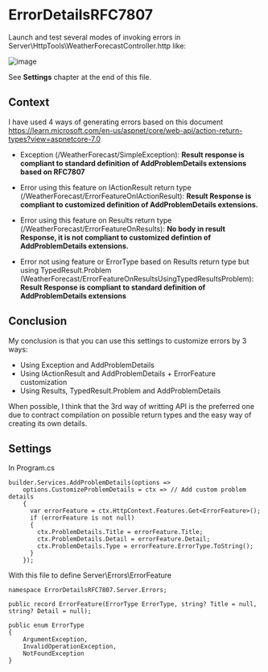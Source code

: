 # ErrorDetailsRFC7807

Launch and test several modes of invoking errors in Server\HttpTools\WeatherForecastController.http like:

![image](https://user-images.githubusercontent.com/12967802/229808994-72fbf08c-d9f4-4e09-a34b-76c9814a08e3.png)

See **Settings** chapter at the end of this file.

## Context

I have used 4 ways of generating errors based on this document https://learn.microsoft.com/en-us/aspnet/core/web-api/action-return-types?view=aspnetcore-7.0

- Exception (/WeatherForecast/SimpleException): 
**Result response is compliant to standard definition of AddProblemDetails extensions based on RFC7807**

- Error using this feature on IActionResult return type (/WeatherForecast/ErrorFeatureOnIActionResult): 
**Result Response is compliant to customized definition of AddProblemDetails extensions.**

- Error using this feature on Results return type (/WeatherForecast/ErrorFeatureOnResults): 
**No body in result Response, it is not compliant to customized defintion of AddProblemDetails extensions.**

- Error not using feature or ErrorType based on Results return type but using TypedResult.Problem (WeatherForecast/ErrorFeatureOnResultsUsingTypedResultsProblem): 
**Result Response is compliant to standard definition of AddProblemDetails extensions**

## Conclusion

My conclusion is that you can use this settings to customize errors by 3 ways:
- Using Exception and AddProblemDetails
- Using IActionResult and AddProblemDetails + ErrorFeature customization
- Using Results, TypedResult.Problem and AddProblemDetails

When possible, I think that the 3rd way of writting API is the preferred one due to contract compilation on possible return types and the easy way of creating its own details.

## Settings

In Program.cs

```
builder.Services.AddProblemDetails(options =>
    options.CustomizeProblemDetails = ctx => // Add custom problem details
    {
      var errorFeature = ctx.HttpContext.Features.Get<ErrorFeature>();
      if (errorFeature is not null)
      {
        ctx.ProblemDetails.Title = errorFeature.Title;
        ctx.ProblemDetails.Detail = errorFeature.Detail;
        ctx.ProblemDetails.Type = errorFeature.ErrorType.ToString();
      }
    });
```

With this file to define Server\Errors\ErrorFeature

```
namespace ErrorDetailsRFC7807.Server.Errors;

public record ErrorFeature(ErrorType ErrorType, string? Title = null, string? Detail = null);

public enum ErrorType
{
    ArgumentException,
    InvalidOperationException,
    NotFoundException
}
```
